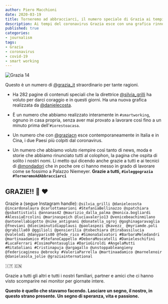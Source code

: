 ```yaml
---
author: Piero Macchioni
date: 2020-03-19
title: Torneremo ad abbracciarci, il numero speciale di Grazia ai tempi di covid-19.  
description: Ai tempi del coronavirus Grazia esce con una grafica rinnovata e un numero di 282 pagine realizzato interamente in smart working
published: true
categories:
- journalism
tags:
- Grazia
- coronavirus
- covid-19
- smart working
---
```


![Grazia 14](https://macchioni.cc/images/vault/grazia14.jpg)

Questo è un numero di [@grazia_it](https://instagram.com/grazia_it) straordinario per tante ragioni. 

* Ha 282 pagine di contenuti speciali che la direttrice [@silvia_grilli](https://instagram.com/silvia_grilli) ha voluto per darci coraggio e in questi giorni. Ha una nuova grafica realizzata da [@danielecosta](https://instagram.com/danielecosta). 

* È un numero che abbiamo realizzato interamente in `#smartworking`, ognuno in casa propria, senza aver mai provato a lavorare così fino a un minuto prima dell'`#iorestoacasa`. 

* Un numero che con [@graziacn](https://instagram.com/graziachina) esce contemporaneamente in Italia e in Cina, i due Paesi più colpiti dal coronavirus.

* Un numero che abbiamo voluto riempire così tanto di news, moda e storie che abbiamo rinunciato tutti al colophon, la pagina che ospita di solito i nostri nomi. Li metto qui dicendo anche grazie a tutti e ai tecnici di [@mondadori](https://instagram.com/mondadori) che in poche ore ci hanno messo in grado di lavorare come se fossimo a Palazzo Niemeyer. **Grazie a tutti, `#ioleggograzia` `#TorneremoAdAbbracciarci`**
 
## GRAZIE!! 👏 ❤️ 

Grazie a (segue Instagram handle): `@silvia_grilli @danielecosta @incardonalaura @carlottamarioni #StefaniaBellinazzo @spatchiara @psbattistioli @annanas42 @maurizio_dalla_palma @monica.bogliardi #AlessiaErcolini @marinaspeich @luciavalerio13 @venicebeachinmilano @antonellabigotto @nike_antignani @donatella_sgroj @goghinagaravaglia @fneviani @dieciminutidiapplausi @paolaspezi @kavezz_ @myriamde.poli @grabilla69 @ggilioli @pensierilia @tobechiara @tirabassilucia @valelodi @danyparis80 @fede_rico #SimonaSalvatori #BarbaraMeledandri @martinaadamico #StefanoCappello #DeboraMoscatelli #Danieleschifini #LucaFerrari #CosimoPentasuglia #DarioGiroldi #AngelaMutti #RitaSoliani #Cristinapuja @argagallo @unstoppableangieny @federicaginesu @ebrocky #ValeriaParrella @martinaadamico @marnelenoir @danielasola_jolie @graziainternational`

🇮🇹 🇨🇳

Grazie a tutti gli altri e tutti i nostri familiari, partner e amici che ci hanno visto scomparire nei monitor per giornate intere. 

**Questo è quello che stavamo facendo. Lasciare un segno, il nostro, in questo strano presente. Un segno di speranza, vita e passione.**

